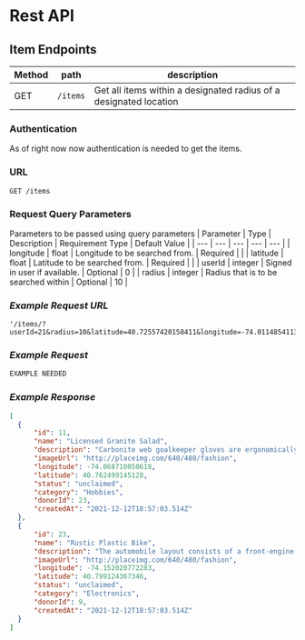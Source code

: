 # Rest API

## Item Endpoints

|Method|path|description|
|----|----|----|
|GET|`/items`|Get all items within a designated radius of a designated location|

### Authentication
As of right now now authentication is needed to get the items.

### URL
`GET /items`

### Request Query Parameters
Parameters to be passed using query parameters
| Parameter |   Type  | Description | Requirement Type | Default Value |
| --- | --- | --- | --- | --- |
| longitude | float | Longitude to be searched from. | Required | |
| latitude | float | Latitude to be searched from. | Required | |
| userId | integer | Signed in user if available. | Optional | 0 |
| radius | integer | Radius that is to be searched within | Optional | 10 |

### _Example Request URL_

```
'/items/?userId=21&radius=10&latitude=40.72557420158411&longitude=-74.01148541130824'
```

### _Example Request_

```javascript
EXAMPLE NEEDED
```

### _Example Response_
```json
[
  {
      "id": 11,
      "name": "Licensed Granite Salad",
      "description": "Carbonite web goalkeeper gloves are ergonomically designed to give easy fit",
      "imageUrl": "http://placeimg.com/640/480/fashion",
      "longitude": -74.068710050618,
      "latitude": 40.762499145128,
      "status": "unclaimed",
      "category": "Hobbies",
      "donorId": 23,
      "createdAt": "2021-12-12T18:57:03.514Z"
  },
  {
      "id": 23,
      "name": "Rustic Plastic Bike",
      "description": "The automobile layout consists of a front-engine design, with transaxle-type transmissions mounted at the rear of the engine and four wheel drive",
      "imageUrl": "http://placeimg.com/640/480/fashion",
      "longitude": -74.152020772283,
      "latitude": 40.799124367346,
      "status": "unclaimed",
      "category": "Electronics",
      "donorId": 9,
      "createdAt": "2021-12-12T18:57:03.514Z"
  }
]
```